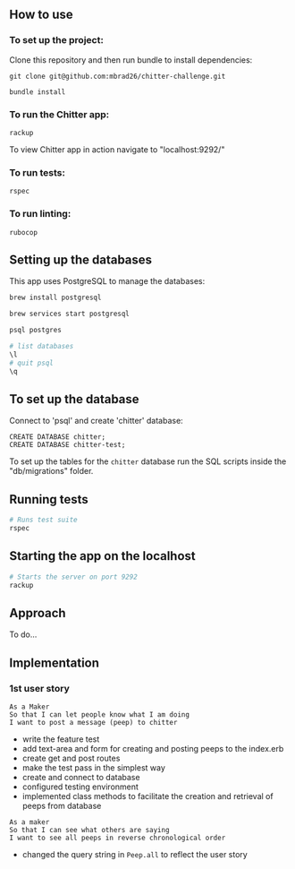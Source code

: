 ## How to use

 ### To set up the project:

 Clone this repository and then run bundle to install dependencies:

 ```
 git clone git@github.com:mbrad26/chitter-challenge.git

 bundle install
 ```

 ### To run the Chitter app:

 ```
 rackup
 ```

 To view Chitter app in action navigate to "localhost:9292/"

 ### To run tests:

 ```
 rspec
 ```

 ### To run linting:

 ```
 rubocop
 ```

## Setting up the databases

This app uses PostgreSQL to manage the databases:

```bash
brew install postgresql

brew services start postgresql

psql postgres

# list databases
\l
# quit psql
\q
```

## To set up the database

Connect to 'psql' and create 'chitter' database:

```
CREATE DATABASE chitter;
CREATE DATABASE chitter-test;
```

To set up the tables for the ```chitter``` database run the SQL scripts inside the "db/migrations" folder.

## Running tests


```bash
# Runs test suite
rspec
```

## Starting the app on the localhost

```bash
# Starts the server on port 9292
rackup

```

## Approach

To do...

## Implementation

### 1st user story

```
As a Maker
So that I can let people know what I am doing  
I want to post a message (peep) to chitter
```

* write the feature test
* add text-area and form for creating and posting peeps to the index.erb
* create get and post routes
* make the test pass in the simplest way
* create and connect to database
* configured testing environment
* implemented class methods to facilitate the creation and retrieval of peeps from database

```
As a maker
So that I can see what others are saying  
I want to see all peeps in reverse chronological order
```
* changed the query string in ```Peep.all``` to reflect the user story
